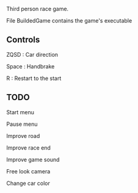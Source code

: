 Third person race game.

File BuildedGame contains the game's executable

## Controls

ZQSD : Car direction

Space : Handbrake

R : Restart to the start


## TODO

Start menu

Pause menu

Improve road

Improve race end

Improve game sound

Free look camera

Change car color
